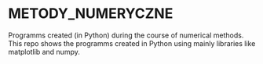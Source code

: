 # METODY_NUMERYCZNE
Programms created (in Python) during the course of numerical methods.
This repo shows the programms created in Python using mainly libraries like matplotlib and numpy.
